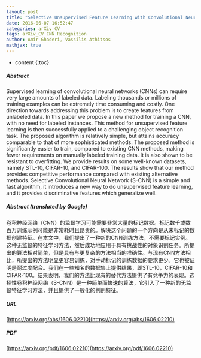 ```yaml
---
layout: post
title: "Selective Unsupervised Feature Learning with Convolutional Neural Network"
date: 2016-06-07 16:52:47
categories: arXiv_CV
tags: arXiv_CV CNN Recognition
author: Amir Ghaderi, Vassilis Athitsos
mathjax: true
---
```


* content
{:toc}

##### Abstract
Supervised learning of convolutional neural networks (CNNs) can require very large amounts of labeled data. Labeling thousands or millions of training examples can be extremely time consuming and costly. One direction towards addressing this problem is to create features from unlabeled data. In this paper we propose a new method for training a CNN, with no need for labeled instances. This method for unsupervised feature learning is then successfully applied to a challenging object recognition task. The proposed algorithm is relatively simple, but attains accuracy comparable to that of more sophisticated methods. The proposed method is significantly easier to train, compared to existing CNN methods, making fewer requirements on manually labeled training data. It is also shown to be resistant to overfitting. We provide results on some well-known datasets, namely STL-10, CIFAR-10, and CIFAR-100. The results show that our method provides competitive performance compared with existing alternative methods. Selective Convolutional Neural Network (S-CNN) is a simple and fast algorithm, it introduces a new way to do unsupervised feature learning, and it provides discriminative features which generalize well.

##### Abstract (translated by Google)
卷积神经网络（CNN）的监督学习可能需要非常大量的标记数据。标记数千或数百万训练示例可能是非常耗时且昂贵的。解决这个问题的一个方向是从未标记的数据创建特征。在本文中，我们提出了一种新的CNN训练方法，不需要标记实例。这种无监督的特征学习方法，然后成功地应用于具有挑战性的对象识别任务。所提出的算法相对简单，但是具有与更复杂的方法相当的准确性。与现有CNN方法相比，所提出的方法明显更容易训练，对手动标记的训练数据的要求更少。它也被证明是耐过度配合。我们在一些知名的数据集上提供结果，即STL-10，CIFAR-10和CIFAR-100。结果表明，我们的方法比现有的替代方法提供了有竞争力的表现。选择性卷积神经网络（S-CNN）是一种简单而快速的算法，它引入了一种新的无监督特征学习方法，并且提供了一般化的判别特征。

##### URL
[https://arxiv.org/abs/1606.02210](https://arxiv.org/abs/1606.02210)

##### PDF
[https://arxiv.org/pdf/1606.02210](https://arxiv.org/pdf/1606.02210)

